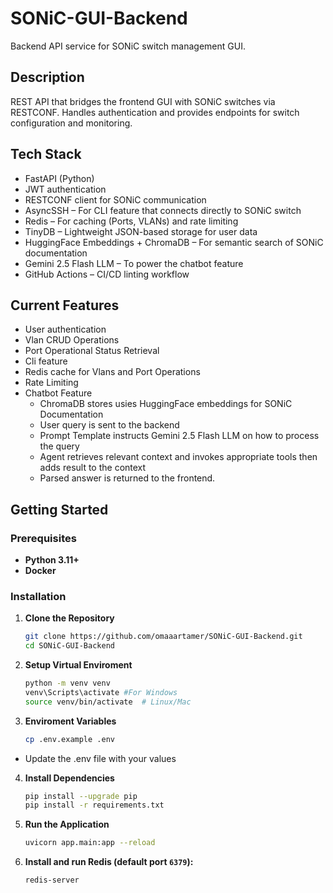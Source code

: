 # SONiC-GUI-Backend

Backend API service for SONiC switch management GUI.

## Description

REST API that bridges the frontend GUI with SONiC switches via RESTCONF. Handles authentication and provides endpoints for switch configuration and monitoring.

## Tech Stack

- FastAPI (Python)
- JWT authentication
- RESTCONF client for SONiC communication
- AsyncSSH – For CLI feature that connects directly to SONiC switch
- Redis – For caching (Ports, VLANs) and rate limiting
- TinyDB – Lightweight JSON-based storage for user data
- HuggingFace Embeddings + ChromaDB – For semantic search of SONiC documentation
- Gemini 2.5 Flash LLM – To power the chatbot feature
- GitHub Actions – CI/CD linting workflow

## Current Features

- User authentication
- Vlan CRUD Operations
- Port Operational Status Retrieval
- Cli feature
- Redis cache for Vlans and Port Operations
- Rate Limiting
- Chatbot Feature
    - ChromaDB stores usies HuggingFace embeddings for SONiC Documentation
    - User query is sent to the backend
    - Prompt Template instructs Gemini 2.5 Flash LLM on how to process the query
    - Agent retrieves relevant context and invokes appropriate tools then adds result to the context
    - Parsed answer is returned to the frontend.
  
## Getting Started

### Prerequisites
- **Python 3.11+**
- **Docker**

### Installation

1. **Clone the Repository**
   ```bash
   git clone https://github.com/omaaartamer/SONiC-GUI-Backend.git
   cd SONiC-GUI-Backend

2. **Setup Virtual Enviroment**
   ```bash
   python -m venv venv
   venv\Scripts\activate #For Windows
   source venv/bin/activate  # Linux/Mac
   
3. **Enviroment Variables**
   ```bash
   cp .env.example .env
   ```
- Update the .env file with your values
   
4. **Install Dependencies**
   ```bash
   pip install --upgrade pip
   pip install -r requirements.txt

5. **Run the Application**
   ```bash
   uvicorn app.main:app --reload
   
6. **Install and run Redis (default port `6379`):**
   ```bash
   redis-server
   ```
